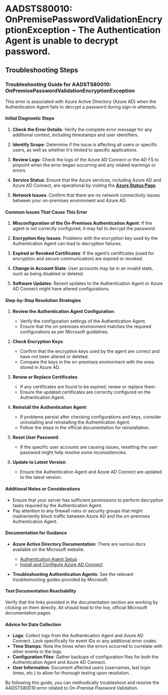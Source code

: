 # AADSTS80010: OnPremisePasswordValidationEncryptionException - The Authentication Agent is unable to decrypt password.


## Troubleshooting Steps
### Troubleshooting Guide for AADSTS80010: OnPremisePasswordValidationEncryptionException

This error is associated with Azure Active Directory (Azure AD) when the Authentication Agent fails to decrypt a password during sign-in attempts.

#### Initial Diagnostic Steps

1. **Check the Error Details**: Verify the complete error message for any additional context, including timestamps and user identifiers.

2. **Identify Scope**: Determine if the issue is affecting all users or specific users, as well as whether it's limited to specific applications.

3. **Review Logs**: Check the logs of the Azure AD Connect or the AD FS to pinpoint when the error began occurring and any related warnings or errors.

4. **Service Status**: Ensure that the Azure services, including Azure AD and Azure AD Connect, are operational by visiting the **[Azure Status Page](https://status.azure.com/en-us/status)**.

5. **Network Issues**: Confirm that there are no network connectivity issues between your on-premises environment and Azure AD.

#### Common Issues That Cause This Error

1. **Misconfiguration of the On-Premises Authentication Agent**: If the agent is not correctly configured, it may fail to decrypt the password.

2. **Encryption Key Issues**: Problems with the encryption key used by the Authentication Agent can lead to decryption failures.

3. **Expired or Revoked Certificates**: If the agent’s certificates (used for encryption and secure communication) are expired or revoked.

4. **Change in Account State**: User accounts may be in an invalid state, such as being disabled or deleted.

5. **Software Updates**: Recent updates to the Authentication Agent or Azure AD Connect might have altered configurations.

#### Step-by-Step Resolution Strategies

1. **Review the Authentication Agent Configuration**:
   - Verify the configuration settings of the Authentication Agent.
   - Ensure that the on-premises environment matches the required configurations as per Microsoft guidelines.

2. **Check Encryption Keys**:
   - Confirm that the encryption keys used by the agent are correct and have not been altered or deleted.
   - Compare the keys in the on-premises environment with the ones stored in Azure AD.

3. **Renew or Replace Certificates**:
   - If any certificates are found to be expired, renew or replace them.
   - Ensure the updated certificates are correctly configured on the Authentication Agent.

4. **Reinstall the Authentication Agent**:
   - If problems persist after checking configurations and keys, consider uninstalling and reinstalling the Authentication Agent. 
   - Follow the steps in the official documentation for reinstallation.

5. **Reset User Password**:
   - If the specific user accounts are causing issues, resetting the user password might help resolve some inconsistencies.

6. **Update to Latest Version**:
   - Ensure the Authentication Agent and Azure AD Connect are updated to the latest version.

#### Additional Notes or Considerations

- Ensure that your server has sufficient permissions to perform decryption tasks required by the Authentication Agent.
- Pay attention to any firewall rules or security groups that might inadvertently block traffic between Azure AD and the on-premises Authentication Agent.

#### Documentation for Guidance

- **Azure Active Directory Documentation**: There are various docs available on the Microsoft website.
    - [Authentication Agent Setup](https://docs.microsoft.com/en-us/azure/active-directory/hybrid/deploy-authentication-agent)
    - [Install and Configure Azure AD Connect](https://docs.microsoft.com/en-us/azure/active-directory/hybrid/how-to-connect-install-new)

- **Troubleshooting Authentication Agents**: See the relevant troubleshooting guides provided by Microsoft.

#### Test Documentation Reachability

Verify that the links provided in the documentation section are working by clicking on them directly. All should lead to the live, official Microsoft documentation pages.

#### Advice for Data Collection

- **Logs**: Collect logs from the Authentication Agent and Azure AD Connect. Look specifically for event IDs or any additional error codes.
- **Time Stamps**: Note the times when the errors occurred to correlate with other events in the logs.
- **Configuration Files**: Gather backups of configuration files for both the Authentication Agent and Azure AD Connect.
- **User Information**: Document affected users (usernames, last login times, etc.) to allow for thorough testing upon resolution.

By following this guide, you can methodically troubleshoot and resolve the AADSTS80010 error related to On-Premise Password Validation.